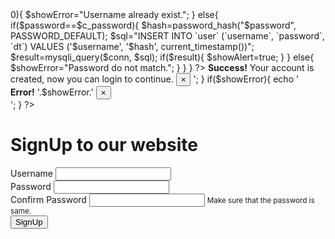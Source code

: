 <?php

$showAlert=false;
$showError=false;
if($_SERVER['REQUEST_METHOD']=="POST"){
  include "Partials/_dbconnect.php";
  $username=$_POST['username'];
  $password=$_POST['password'];
  $c_password=$_POST['c_password'];

  $existSql="SELECT * FROM `user` WHERE username='$username'";
  $result=mysqli_query($conn, $existSql);
  $numExistRows=mysqli_num_rows($result);
  
  if($numExistRows > 0){
    $showError="Username already exist.";
  }
  else{
    if($password==$c_password){
      $hash=password_hash("$password", PASSWORD_DEFAULT);
      $sql="INSERT INTO `user` (`username`, `password`, `dt`) VALUES ('$username', '$hash', current_timestamp())";
      $result=mysqli_query($conn, $sql);
      if($result){
        $showAlert=true;
      }
    }
    else{
      $showError="Password do not match.";
    }
  }
}

?>

<!doctype html>
<html lang="en">

<head>

  <meta charset="utf-8">
  <meta name="viewport" content="width=device-width, initial-scale=1, shrink-to-fit=no">
  <link rel="stylesheet" href="https://stackpath.bootstrapcdn.com/bootstrap/4.5.2/css/bootstrap.min.css"
  integrity="sha384-JcKb8q3iqJ61gNV9KGb8thSsNjpSL0n8PARn9HuZOnIxN0hoP+VmmDGMN5t9UJ0Z" crossorigin="anonymous">
  <title>SignUp</title>

</head>
<body>

  <?php require "Partials/_nav.php" ?>
  <?php
    if($showAlert){
      echo '<div class="alert alert-success alert-dismissible fade show" role="alert">
      <strong>Success!</strong> Your account is created, now you can login to continue.
      <button type="button" class="close" data-dismiss="alert" aria-label="Close">
      <span aria-hidden="true">&times;</span>
      </button>
      </div>';
    }
    if($showError){
      echo '<div class="alert alert-danger alert-dismissible fade show" role="alert">
      <strong>Error!</strong> '.$showError.'
      <button type="button" class="close" data-dismiss="alert" aria-label="Close">
      <span aria-hidden="true">&times;</span>
      </button>
      </div>';
    }
  ?>
  <div class="container my-4">
    <h1 class="text-center">SignUp to our website</h1>
    <form action="SignUp.php" method="post">
      <div class="form-group">
        <label for="username">Username</label>
        <input type="text" class="form-control" id="username" name="username">
      </div>
      <div class="form-group">
        <label for="password">Password</label>
        <input type="password" class="form-control" id="password" name="password">
      </div>
      <div class="form-group">
        <label for="c_password">Confirm Password</label>
        <input type="password" class="form-control" id="c_password" name="c_password">
        <small class="form-text text-muted">Make sure that the password is same.</small>
      </div>
      <button type="submit" class="btn btn-primary">SignUp</button>
    </form>
  </div>

  <script src="https://code.jquery.com/jquery-3.5.1.slim.min.js"
    integrity="sha384-DfXdz2htPH0lsSSs5nCTpuj/zy4C+OGpamoFVy38MVBnE+IbbVYUew+OrCXaRkfj"
    crossorigin="anonymous"></script>
  <script src="https://cdn.jsdelivr.net/npm/popper.js@1.16.1/dist/umd/popper.min.js"
    integrity="sha384-9/reFTGAW83EW2RDu2S0VKaIzap3H66lZH81PoYlFhbGU+6BZp6G7niu735Sk7lN"
    crossorigin="anonymous"></script>
  <script src="https://stackpath.bootstrapcdn.com/bootstrap/4.5.2/js/bootstrap.min.js"
    integrity="sha384-B4gt1jrGC7Jh4AgTPSdUtOBvfO8shuf57BaghqFfPlYxofvL8/KUEfYiJOMMV+rV"
    crossorigin="anonymous"></script>

</body>
</html>
